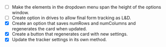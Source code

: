 - [ ] Make the elements in the dropdown menu span the height of the options window.
- [ ] Create option in drives to allow final form tracking as L&D.
- [x] Create an option that saves numRows and numColumns and regenerates the card when updated.
- [x] Create a button that regenerates card with new settings.
- [x] Update the tracker settings in its own method.